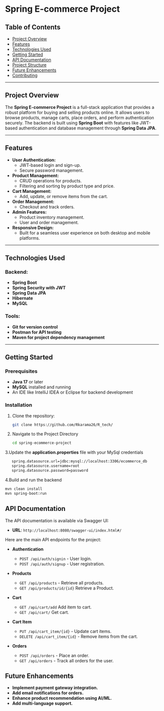 # Spring E-commerce Project

## Table of Contents
- [Project Overview](#project-overview)
- [Features](#features)
- [Technologies Used](#technologies-used)
- [Getting Started](#getting-started)
- [API Documentation](#api-documentation)
- [Project Structure](#project-structure)
- [Future Enhancements](#future-enhancements)
- [Contributing](#contributing)

---

## Project Overview
The **Spring E-commerce Project** is a full-stack application that provides a robust platform for buying and selling products online. It allows users to browse products, manage carts, place orders, and perform authentication securely. The backend is built using **Spring Boot** with features like JWT-based authentication and database management through **Spring Data JPA**.

---

## Features
- **User Authentication:**
  - JWT-based login and sign-up.
  - Secure password management.
- **Product Management:**
  - CRUD operations for products.
  - Filtering and sorting by product type and price.
- **Cart Management:**
  - Add, update, or remove items from the cart.
- **Order Management:**
  - Checkout and track orders.
- **Admin Features:**
  - Product inventory management.
  - User and order management.
- **Responsive Design:** 
  - Built for a seamless user experience on both desktop and mobile platforms.

---

## Technologies Used
### Backend:
- **Spring Boot**
- **Spring Security with JWT**
- **Spring Data JPA**
- **Hibernate**
- **MySQL**

### Tools:
- **Git for version control**
- **Postman for API testing**
- **Maven for project dependency management**

---

## Getting Started

### Prerequisites
- **Java 17** or later
- **MySQL** installed and running
- An IDE like IntelliJ IDEA or Eclipse for backend development

### Installation
1. Clone the repository:
   ```bash
   git clone https://github.com/Rkarama26/R_tech/ 
   ```
2. Navigate to the Project Directory
   ```bash
   cd spring-ecommerce-project
    ```
3.Update the **application.properties** file with your MySql credentials
```bash
   spring.datasource.url=jdbc:mysql://localhost:3306/ecommerce_db
   spring.datasource.username=root
   spring.datasource.password=password
```
4.Build and run the backend
```bash
mvn clean install
mvn spring-boot:run
```

## API Documentation
The API documentation is available via Swagger UI:

- **URL**: `http://localhost:8080/swagger-ui/index.html#/`

Here are the main API endpoints for the project:

- **Authentication**
  - `POST /api/auth/signin` - User login.
  - `POST /api/auth/signup` - User registration.

- **Products**
  - `GET /api/products` - Retrieve all products.
  - `GET /api/products/id/{id}` Retrieve a Product.

- **Cart**
   - `GET /api/cart/add` Add item to cart.
   - `GET /api/cart/`  Get cart.

- **Cart Item**
  - `PUT /api/cart_item/{id}` - Update cart items.
  - `DELETE /api/cart_item/{id}` - Remove items from the cart.

- **Orders**
  - `POST /api/orders` - Place an order.
  - `GET /api/orders` - Track all orders for the user.

 
## Future Enhancements
- **Implement payment gateway integration.**
- **Add email notifications for orders.**
- **Enhance product recommendation using AI/ML.**
- **Add multi-language support.**



